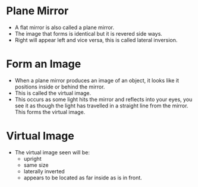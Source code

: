 # Plane Mirror

- A flat mirror is also called a plane mirror.
- The image that forms is identical but it is revered side ways.
- Right will appear left and vice versa, this is called lateral inversion.

# Form an Image

- When a plane mirror produces an image of an object, it looks like it positions inside or behind the mirror.
- This is called the virtual image.
- This occurs as some light hits the mirror and reflects into your eyes, you see it as though the light has travelled in a straight line from the mirror. This forms the virtual image.

# Virtual Image

- The virtual image seen will be:
    - upright
    - same size
    - laterally inverted
    - appears to be located as far inside as is in front.